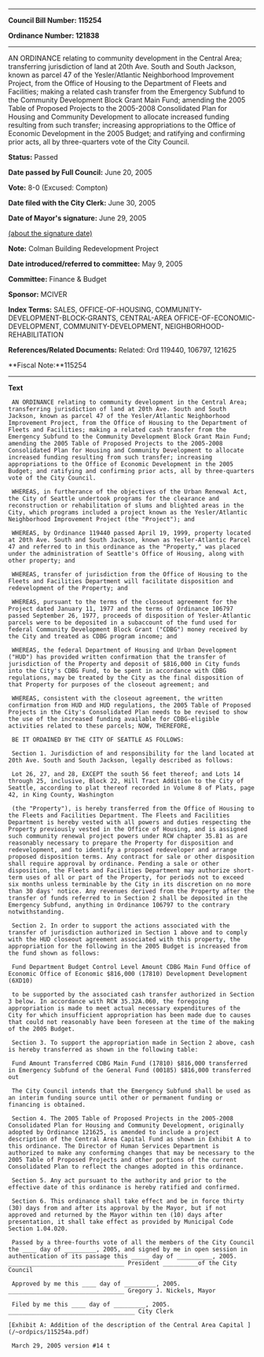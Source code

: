 

********

**Council Bill Number: 115254**
   
**Ordinance Number: 121838**
********

 AN ORDINANCE relating to community development in the Central Area; transferring jurisdiction of land at 20th Ave. South and South Jackson, known as parcel 47 of the Yesler/Atlantic Neighborhood Improvement Project, from the Office of Housing to the Department of Fleets and Facilities; making a related cash transfer from the Emergency Subfund to the Community Development Block Grant Main Fund; amending the 2005 Table of Proposed Projects to the 2005-2008 Consolidated Plan for Housing and Community Development to allocate increased funding resulting from such transfer; increasing appropriations to the Office of Economic Development in the 2005 Budget; and ratifying and confirming prior acts, all by three-quarters vote of the City Council.

**Status:** Passed
   
**Date passed by Full Council:** June 20, 2005
   
**Vote:** 8-0 (Excused: Compton)
   
**Date filed with the City Clerk:** June 30, 2005
   
**Date of Mayor's signature:** June 29, 2005
   
[(about the signature date)](/~public/approvaldate.htm)
   
   
**Note:** Colman Building Redevelopment Project

   
**Date introduced/referred to committee:** May 9, 2005
   
**Committee:** Finance & Budget
   
**Sponsor:** MCIVER
   
   
**Index Terms:** SALES, OFFICE-OF-HOUSING, COMMUNITY-DEVELOPMENT-BLOCK-GRANTS, CENTRAL-AREA OFFICE-OF-ECONOMIC-DEVELOPMENT, COMMUNITY-DEVELOPMENT, NEIGHBORHOOD-REHABILITATION

**References/Related Documents:** Related: Ord 119440, 106797, 121625

**Fiscal Note:**115254

********

**Text**
   
```
 AN ORDINANCE relating to community development in the Central Area; transferring jurisdiction of land at 20th Ave. South and South Jackson, known as parcel 47 of the Yesler/Atlantic Neighborhood Improvement Project, from the Office of Housing to the Department of Fleets and Facilities; making a related cash transfer from the Emergency Subfund to the Community Development Block Grant Main Fund; amending the 2005 Table of Proposed Projects to the 2005-2008 Consolidated Plan for Housing and Community Development to allocate increased funding resulting from such transfer; increasing appropriations to the Office of Economic Development in the 2005 Budget; and ratifying and confirming prior acts, all by three-quarters vote of the City Council.

 WHEREAS, in furtherance of the objectives of the Urban Renewal Act, the City of Seattle undertook programs for the clearance and reconstruction or rehabilitation of slums and blighted areas in the City, which programs included a project known as the Yesler/Atlantic Neighborhood Improvement Project (the "Project"); and

 WHEREAS, by Ordinance 119440 passed April 19, 1999, property located at 20th Ave. South and South Jackson, known as Yesler-Atlantic Parcel 47 and referred to in this ordinance as the "Property," was placed under the administration of Seattle's Office of Housing, along with other property; and

 WHEREAS, transfer of jurisdiction from the Office of Housing to the Fleets and Facilities Department will facilitate disposition and redevelopment of the Property; and

 WHEREAS, pursuant to the terms of the closeout agreement for the Project dated January 11, 1977 and the terms of Ordinance 106797 passed September 26, 1977, proceeds of disposition of Yesler-Atlantic parcels were to be deposited in a subaccount of the fund used for federal Community Development Block Grant ("CDBG") money received by the City and treated as CDBG program income; and

 WHEREAS, the federal Department of Housing and Urban Development ("HUD") has provided written confirmation that the transfer of jurisdiction of the Property and deposit of $816,000 in City funds into the City's CDBG Fund, to be spent in accordance with CDBG regulations, may be treated by the City as the final disposition of that Property for purposes of the closeout agreement; and

 WHEREAS, consistent with the closeout agreement, the written confirmation from HUD and HUD regulations, the 2005 Table of Proposed Projects in the City's Consolidated Plan needs to be revised to show the use of the increased funding available for CDBG-eligible activities related to these parcels; NOW, THEREFORE,

 BE IT ORDAINED BY THE CITY OF SEATTLE AS FOLLOWS:

 Section 1. Jurisdiction of and responsibility for the land located at 20th Ave. South and South Jackson, legally described as follows:

 Lot 26, 27, and 28, EXCEPT the south 56 feet thereof; and Lots 14 through 25, inclusive, Block 22, Hill Tract Addition to the City of Seattle, according to plat thereof recorded in Volume 8 of Plats, page 42, in King County, Washington

 (the "Property"), is hereby transferred from the Office of Housing to the Fleets and Facilities Department. The Fleets and Facilities Department is hereby vested with all powers and duties respecting the Property previously vested in the Office of Housing, and is assigned such community renewal project powers under RCW chapter 35.81 as are reasonably necessary to prepare the Property for disposition and redevelopment, and to identify a proposed redeveloper and arrange proposed disposition terms. Any contract for sale or other disposition shall require approval by ordinance. Pending a sale or other disposition, the Fleets and Facilities Department may authorize short-term uses of all or part of the Property, for periods not to exceed six months unless terminable by the City in its discretion on no more than 30 days' notice. Any revenues derived from the Property after the transfer of funds referred to in Section 2 shall be deposited in the Emergency Subfund, anything in Ordinance 106797 to the contrary notwithstanding.

 Section 2. In order to support the actions associated with the transfer of jurisdiction authorized in Section 1 above and to comply with the HUD closeout agreement associated with this property, the appropriation for the following in the 2005 Budget is increased from the fund shown as follows:

 Fund Department Budget Control Level Amount CDBG Main Fund Office of Economic Office of Economic $816,000 (17810) Development Development (6XD10)

 to be supported by the associated cash transfer authorized in Section 3 below. In accordance with RCW 35.32A.060, the foregoing appropriation is made to meet actual necessary expenditures of the City for which insufficient appropriation has been made due to causes that could not reasonably have been foreseen at the time of the making of the 2005 Budget.

 Section 3. To support the appropriation made in Section 2 above, cash is hereby transferred as shown in the following table:

 Fund Amount Transferred CDBG Main Fund (17810) $816,000 transferred in Emergency Subfund of the General Fund (00185) $816,000 transferred out

 The City Council intends that the Emergency Subfund shall be used as an interim funding source until other or permanent funding or financing is obtained.

 Section 4. The 2005 Table of Proposed Projects in the 2005-2008 Consolidated Plan for Housing and Community Development, originally adopted by Ordinance 121625, is amended to include a project description of the Central Area Capital Fund as shown in Exhibit A to this ordinance. The Director of Human Services Department is authorized to make any conforming changes that may be necessary to the 2005 Table of Proposed Projects and other portions of the current Consolidated Plan to reflect the changes adopted in this ordinance.

 Section 5. Any act pursuant to the authority and prior to the effective date of this ordinance is hereby ratified and confirmed.

 Section 6. This ordinance shall take effect and be in force thirty (30) days from and after its approval by the Mayor, but if not approved and returned by the Mayor within ten (10) days after presentation, it shall take effect as provided by Municipal Code Section 1.04.020.

 Passed by a three-fourths vote of all the members of the City Council the ____ day of _________, 2005, and signed by me in open session in authentication of its passage this _____ day of __________, 2005. _________________________________ President __________of the City Council

 Approved by me this ____ day of _________, 2005. _________________________________ Gregory J. Nickels, Mayor

 Filed by me this ____ day of _________, 2005. ____________________________________ City Clerk

[Exhibit A: Addition of the description of the Central Area Capital ](/~ordpics/115254a.pdf)

 March 29, 2005 version #14 t

```
